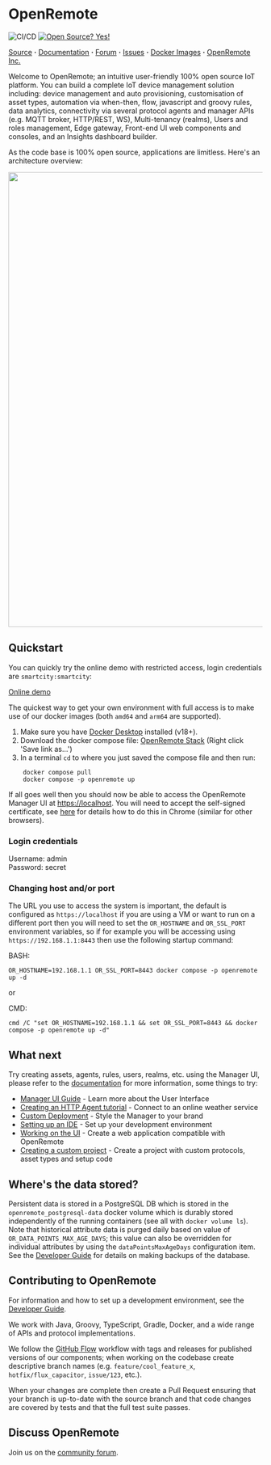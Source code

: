 # OpenRemote

![CI/CD](https://github.com/openremote/openremote/workflows/CI/CD/badge.svg)
[![Open Source? Yes!](https://badgen.net/badge/Open%20Source%20%3F/Yes%21/blue?icon=github)](https://github.com/Naereen/badges/)
<!-- ![tests](https://github.com/openremote/openremote/workflows/tests/badge.svg) -->

[Source](https://github.com/openremote/openremote) **·** [Documentation](https://docs.openremote.io) **·** [Forum](https://forum.openremote.io) **·** [Issues](https://github.com/openremote/openremote/issues) **·** [Docker Images](https://hub.docker.com/u/openremote/) **·** [OpenRemote Inc.](https://openremote.io)

Welcome to OpenRemote; an intuitive user-friendly 100% open source IoT platform. You can build a complete IoT device management solution including: device management and auto provisioning, customisation of asset types, automation via when-then, flow, javascript and groovy rules, data analytics, connectivity via several protocol agents and manager APIs (e.g. MQTT broker, HTTP/REST, WS), Multi-tenancy (realms), Users and roles management, Edge gateway, Front-end UI web components and consoles, and an Insights dashboard builder. 

As the code base is 100% open source, applications are limitless. Here's an architecture overview:

<img src="https://openremote.io/wp-content/uploads/2023/09/OpenRemote_Architecture-scaled.jpg" width="900">

## Quickstart

You can quickly try the online demo with restricted access, login credentials are `smartcity:smartcity`:

[Online demo](https://demo.openremote.app/manager/?realm=smartcity)

The quickest way to get your own environment with full access is to make use of our docker images (both `amd64` and `arm64` are supported). 
1. Make sure you have [Docker Desktop](https://www.docker.com/products/docker-desktop) installed (v18+). 
2. Download the docker compose file:
[OpenRemote Stack](https://raw.githubusercontent.com/openremote/openremote/master/docker-compose.yml) (Right click 'Save link as...')
3. In a terminal `cd` to where you just saved the compose file and then run:
```
    docker compose pull
    docker compose -p openremote up
```
If all goes well then you should now be able to access the OpenRemote Manager UI at [https://localhost](https://localhost). You will need to accept the self-signed 
certificate, see [here](https://www.technipages.com/google-chrome-bypass-your-connection-is-not-private-message) for details how to do this in Chrome (similar for other browsers).


### Login credentials
Username: admin  
Password: secret

### Changing host and/or port
The URL you use to access the system is important, the default is configured as `https://localhost` if you are using a VM or want to run on a different port then you will need to set the `OR_HOSTNAME` and `OR_SSL_PORT` environment variables, so if for example you will be accessing using `https://192.168.1.1:8443` then use the following startup command:

BASH: 
```
OR_HOSTNAME=192.168.1.1 OR_SSL_PORT=8443 docker compose -p openremote up -d
```
or

CMD:
```
cmd /C "set OR_HOSTNAME=192.168.1.1 && set OR_SSL_PORT=8443 && docker compose -p openremote up -d"
```

## What next
Try creating assets, agents, rules, users, realms, etc. using the Manager UI, please refer to the [documentation](https://docs.openremote.io) for more information, some things to try:

- [Manager UI Guide](https://docs.openremote.io/docs/user-guide/manager-ui/) - Learn more about the User Interface
- [Creating an HTTP Agent tutorial](https://docs.openremote.io/docs/tutorials/open-weather-api-using-http-agent) - Connect to an online weather service
- [Custom Deployment](https://docs.openremote.io/docs/user-guide/deploying/custom-deployment) - Style the Manager to your brand
- [Setting up an IDE](https://docs.openremote.io/docs/developer-guide/setting-up-an-ide) - Set up your development environment
- [Working on the UI](https://docs.openremote.io/docs/developer-guide/working-on-ui-and-apps) - Create a web application compatible with OpenRemote
- [Creating a custom project](https://docs.openremote.io/docs/developer-guide/creating-a-custom-project) - Create a project with custom protocols, asset types and setup code

## Where's the data stored?
Persistent data is stored in a PostgreSQL DB which is stored in the `openremote_postgresql-data` docker volume which is durably stored independently of the running containers (see all with `docker volume ls`).
Note that historical attribute data is purged daily based on value of `OR_DATA_POINTS_MAX_AGE_DAYS`; this value can also be overridden for individual attributes by using the `dataPointsMaxAgeDays` configuration item.
See the [Developer Guide](https://docs.openremote.io/docs/developer-guide/useful-commands-and-queries/#backuprestore-openremote-db) for details on making backups of the database.


## Contributing to OpenRemote

For information and how to set up a development environment, see the [Developer Guide](https://docs.openremote.io/docs/category/developer-guide).

We work with Java, Groovy, TypeScript, Gradle, Docker, and a wide range of APIs and protocol implementations.

We follow the [GitHub Flow](https://docs.github.com/en/get-started/quickstart/github-flow) workflow with tags and releases for published versions of our components; when working on the codebase create descriptive branch names (e.g. `feature/cool_feature_x`, `hotfix/flux_capacitor`, `issue/123`, etc.).

When your changes are complete then create a Pull Request ensuring that your branch is up-to-date with the source branch and that code changes are covered by tests and that the full test suite passes.

## Discuss OpenRemote

Join us on the [community forum](https://forum.openremote.io/).
